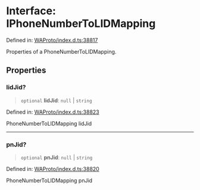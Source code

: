 # Interface: IPhoneNumberToLIDMapping

Defined in: [WAProto/index.d.ts:38817](https://github.com/Fokusdotid/bail/blob/99acc683da8779d62a0509bb4108fdb35cb2b061/WAProto/index.d.ts#L38817)

Properties of a PhoneNumberToLIDMapping.

## Properties

### lidJid?

> `optional` **lidJid**: `null` \| `string`

Defined in: [WAProto/index.d.ts:38823](https://github.com/Fokusdotid/bail/blob/99acc683da8779d62a0509bb4108fdb35cb2b061/WAProto/index.d.ts#L38823)

PhoneNumberToLIDMapping lidJid

***

### pnJid?

> `optional` **pnJid**: `null` \| `string`

Defined in: [WAProto/index.d.ts:38820](https://github.com/Fokusdotid/bail/blob/99acc683da8779d62a0509bb4108fdb35cb2b061/WAProto/index.d.ts#L38820)

PhoneNumberToLIDMapping pnJid
